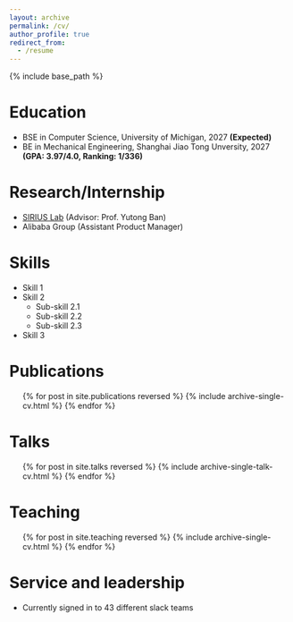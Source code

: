 ```yaml
---
layout: archive
permalink: /cv/
author_profile: true
redirect_from:
  - /resume
---
```


{% include base_path %}

Education
======
* BSE in Computer Science, University of Michigan, 2027 **(Expected)**
* BE in Mechanical Engineering, Shanghai Jiao Tong Unversity, 2027 **(GPA: 3.97/4.0, Ranking: 1/336)**

Research/Internship
======
* [SIRIUS Lab](https://banyutong.github.io/sirius_lab_website/index.html#research) (Advisor: Prof. Yutong Ban)
* Alibaba Group (Assistant Product Manager)
  
Skills
======
* Skill 1
* Skill 2
  * Sub-skill 2.1
  * Sub-skill 2.2
  * Sub-skill 2.3
* Skill 3

Publications
======
  <ul>{% for post in site.publications reversed %}
    {% include archive-single-cv.html %}
  {% endfor %}</ul>
  
Talks
======
  <ul>{% for post in site.talks reversed %}
    {% include archive-single-talk-cv.html  %}
  {% endfor %}</ul>
  
Teaching
======
  <ul>{% for post in site.teaching reversed %}
    {% include archive-single-cv.html %}
  {% endfor %}</ul>
  
Service and leadership
======
* Currently signed in to 43 different slack teams
